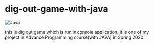 # dig-out-game-with-java
![Java](https://img.shields.io/badge/java-%23ED8B00.svg?style=for-the-badge&logo=java&logoColor=white)

this is dig out game which is run in console application. It is one of my project in Advance Programming course(with JAVA) in Spring 2020.
